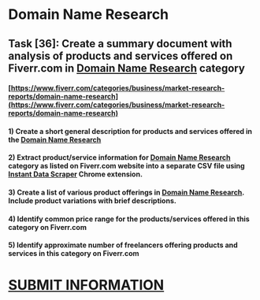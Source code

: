 # Domain Name Research
## Task [36]: Create a summary document with analysis of products and services offered on Fiverr.com in [Domain Name Research](https://www.fiverr.com/categories/business/market-research-reports/domain-name-research) category
#### [https://www.fiverr.com/categories/business/market-research-reports/domain-name-research](https://www.fiverr.com/categories/business/market-research-reports/domain-name-research)
#### 1) Create a short general description for products and services offered in the [Domain Name Research](https://www.fiverr.com/categories/business/market-research-reports/domain-name-research)
#### 2) Extract product/service information for [Domain Name Research](https://www.fiverr.com/categories/business/market-research-reports/domain-name-research) category as listed on Fiverr.com website into a separate CSV file using [Instant Data Scraper](https://chrome.google.com/webstore/detail/instant-data-scraper/ofaokhiedipichpaobibbnahnkdoiiah) Chrome extension.
#### 3) Create a list of various product offerings in [Domain Name Research](https://www.fiverr.com/categories/business/market-research-reports/domain-name-research). Include product variations with brief descriptions.
#### 4) Identify common price range for the products/services offered in this category on Fiverr.com
#### 5) Identify approximate number of freelancers offering products and services in this category on Fiverr.com

# [SUBMIT INFORMATION](https://forms.office.com/r/8AEKjkLxKG)
